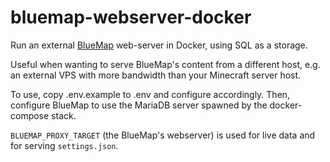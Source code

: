 # bluemap-webserver-docker

Run an external [BlueMap](https://github.com/BlueMap-Minecraft/BlueMap) web-server in Docker, using SQL as a storage.

Useful when wanting to serve BlueMap's content from a different host, e.g. an external VPS with more bandwidth than
your Minecraft server host.

To use, copy .env.example to .env and configure accordingly. Then, configure BlueMap to use the MariaDB server spawned by the
docker-compose stack.

`BLUEMAP_PROXY_TARGET` (the BlueMap's webserver) is used for live data and for serving `settings.json`.

